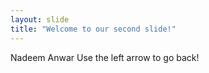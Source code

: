 ```yaml
---
layout: slide
title: "Welcome to our second slide!"
---
```

Nadeem Anwar
Use the left arrow to go back!